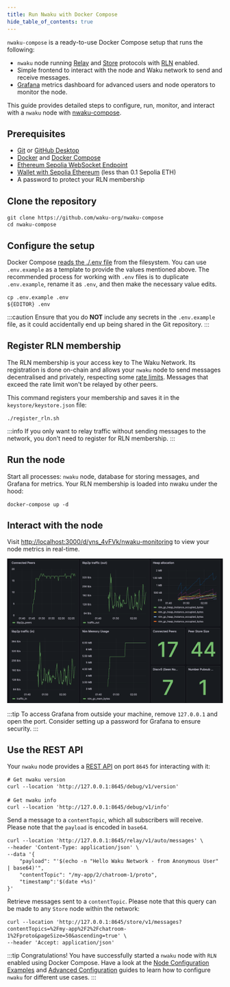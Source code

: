 ```yaml
---
title: Run Nwaku with Docker Compose
hide_table_of_contents: true
---
```


`nwaku-compose` is a ready-to-use Docker Compose setup that runs the following:

- `nwaku` node running [Relay](/learn/concepts/protocols#relay) and [Store](/learn/concepts/protocols#store) protocols with [RLN](/learn/concepts/protocols#rln-relay) enabled.
- Simple frontend to interact with the node and Waku network to send and receive messages.
- [Grafana](https://grafana.com/) metrics dashboard for advanced users and node operators to monitor the node.

This guide provides detailed steps to configure, run, monitor, and interact with a `nwaku` node with [nwaku-compose](https://github.com/waku-org/nwaku-compose).

## Prerequisites

- [Git](https://git-scm.com/) or [GitHub Desktop](https://desktop.github.com/)
- [Docker](https://docs.docker.com/engine/install/) and [Docker Compose](https://docs.docker.com/compose/install/)
- [Ethereum Sepolia WebSocket Endpoint](https://github.com/waku-org/nwaku/blob/master/docs/tutorial/pre-requisites-of-running-on-chain-spam-protected-chat2.md#3-access-a-node-on-the-sepolia-testnet-using-infura)
- [Wallet with Sepolia Ethereum](https://github.com/waku-org/nwaku/blob/master/docs/tutorial/pre-requisites-of-running-on-chain-spam-protected-chat2.md#2-obtain-sepolia-eth-from-faucet) (less than 0.1 Sepolia ETH)
- A password to protect your RLN membership

## Clone the repository

```shell
git clone https://github.com/waku-org/nwaku-compose
cd nwaku-compose
```

## Configure the setup

Docker Compose [reads the ./.env file](https://docs.docker.com/compose/environment-variables/set-environment-variables/#additional-information-3) from the filesystem. You can use `.env.example` as a template to provide the values mentioned above. The recommended process for working with `.env` files is to duplicate `.env.example`, rename it as `.env`, and then make the necessary value edits.

```shell
cp .env.example .env
${EDITOR} .env
```

:::caution
Ensure that you do **NOT** include any secrets in the `.env.example` file, as it could accidentally end up being shared in the Git repository.
:::

## Register RLN membership

The RLN membership is your access key to The Waku Network. Its registration is done on-chain and allows your `nwaku` node to send messages decentralised and privately, respecting some [rate limits](https://rfc.vac.dev/spec/64/#rate-limit-exceeded). Messages that exceed the rate limit won't be relayed by other peers.

This command registers your membership and saves it in the `keystore/keystore.json` file:

```shell
./register_rln.sh
```

:::info
If you only want to relay traffic without sending messages to the network, you don't need to register for RLN membership.
:::

## Run the node

Start all processes: `nwaku` node, database for storing messages, and Grafana for metrics. Your RLN membership is loaded into nwaku under the hood:

```shell
docker-compose up -d
```

## Interact with the node

Visit <http://localhost:3000/d/yns_4vFVk/nwaku-monitoring> to view your node metrics in real-time.

![nwaku compose dashboard](/img/nwaku-compose-dashboard.png)

:::tip
To access Grafana from outside your machine, remove `127.0.0.1` and open the port. Consider setting up a password for Grafana to ensure security.
:::

## Use the REST API

Your `nwaku` node provides a [REST API](https://waku-org.github.io/waku-rest-api/) on port `8645` for interacting with it:

```shell
# Get nwaku version
curl --location 'http://127.0.0.1:8645/debug/v1/version'

# Get nwaku info
curl --location 'http://127.0.0.1:8645/debug/v1/info'
```

Send a message to a `contentTopic`, which all subscribers will receive. Please note that the `payload` is encoded in `base64`.

```shell
curl --location 'http://127.0.0.1:8645/relay/v1/auto/messages' \
--header 'Content-Type: application/json' \
--data '{
    "payload": "'$(echo -n "Hello Waku Network - from Anonymous User" | base64)'",
    "contentTopic": "/my-app/2/chatroom-1/proto",
    "timestamp":'$(date +%s)'
}'
```

Retrieve messages sent to a `contentTopic`. Please note that this query can be made to any `Store` node within the network:

```shell
curl --location 'http://127.0.0.1:8645/store/v1/messages?contentTopics=%2Fmy-app%2F2%2Fchatroom-1%2Fproto&pageSize=50&ascending=true' \
--header 'Accept: application/json'
```

:::tip Congratulations!
You have successfully started a `nwaku` node with `RLN` enabled using Docker Compose. Have a look at the [Node Configuration Examples](/guides/nwaku/configure-nwaku) and [Advanced Configuration](https://github.com/waku-org/nwaku-compose/blob/master/ADVANCED.md) guides to learn how to configure `nwaku` for different use cases.
:::